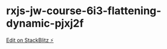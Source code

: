 # rxjs-jw-course-6i3-flattening-dynamic-pjxj2f

[Edit on StackBlitz ⚡️](https://stackblitz.com/edit/rxjs-jw-course-6i3-flattening-dynamic-pjxj2f)